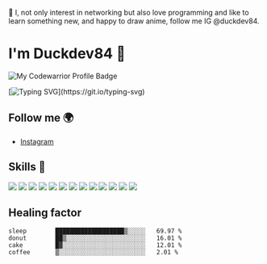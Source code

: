 👀 I, not only interest in networking but also love programming and like to learn something new, and happy to draw anime, follow me IG @duckdev84.
# I'm Duckdev84 👀
![My Codewarrior Profile Badge](https://www.codewars.com/users/andreaharris-go/badges/large)

[![Typing SVG](https://readme-typing-svg.herokuapp.com?lines=Art+and+development+are+in+my+life.)](https://git.io/typing-svg)

## Follow me 🌍

- [Instagram](https://www.instagram.com/duckdev84/)

## Skills 🚀

![](https://img.shields.io/badge/HTML5-E34F26?style=for-the-badge&logo=html5&logoColor=white)
![](https://img.shields.io/badge/JavaScript-F7DF1E?style=for-the-badge&logo=javascript&logoColor=black)
![](https://img.shields.io/badge/Node.js-43853D?style=for-the-badge&logo=node.js&logoColor=white)
![](https://img.shields.io/badge/CSS3-1572B6?style=for-the-badge&logo=css3&logoColor=white)
![](https://img.shields.io/badge/Sass-CC6699?style=for-the-badge&logo=sass&logoColor=white)
![](https://img.shields.io/badge/Express.js-404D59?style=for-the-badge)
![](https://img.shields.io/badge/React-20232A?style=for-the-badge&logo=react&logoColor=61DAFB)
![](https://img.shields.io/badge/Tailwind_CSS-38B2AC?style=for-the-badge&logo=tailwind-css&logoColor=white)
![](https://img.shields.io/badge/Bootstrap-563D7C?style=for-the-badge&logo=bootstrap&logoColor=white)
![](https://img.shields.io/badge/Material--UI-0081CB?style=for-the-badge&logo=material-ui&logoColor=white)
![](https://img.shields.io/badge/Redux-593D88?style=for-the-badge&logo=redux&logoColor=white)
![](https://img.shields.io/badge/MongoDB-4EA94B?style=for-the-badge&logo=mongodb&logoColor=white)
![](https://img.shields.io/badge/Google_Cloud-4285F4?style=for-the-badge&logo=google-cloud&logoColor=white)

## Healing factor

<!--START_SECTION:waka-->
```text
sleep        ███████████████████▒░░░░░   69.97 % 
donut        ██▒░░░░░░░░░░░░░░░░░░░░░░   16.01 % 
cake         █▓░░░░░░░░░░░░░░░░░░░░░░░   12.01 % 
coffee       ▒░░░░░░░░░░░░░░░░░░░░░░░░   2.01 % 
```
<!--END_SECTION:waka-->
